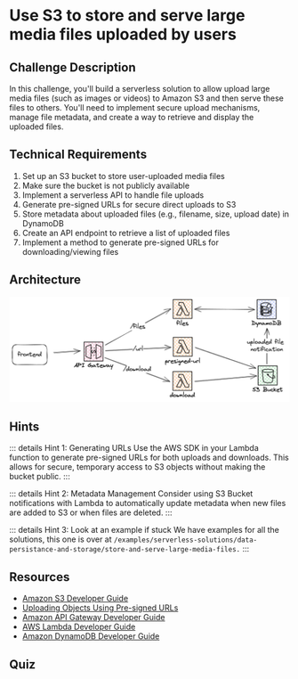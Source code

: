 <script setup>
import Quiz from "../../../components/Quiz.vue"
</script>

# Use S3 to store and serve large media files uploaded by users

## Challenge Description

In this challenge, you'll build a serverless solution to allow upload large media files (such as images or videos) to Amazon S3 and then serve these files to others. You'll need to implement secure upload mechanisms, manage file metadata, and create a way to retrieve and display the uploaded files.

## Technical Requirements

1. Set up an S3 bucket to store user-uploaded media files
2. Make sure the bucket is not publicly available
3. Implement a serverless API to handle file uploads
4. Generate pre-signed URLs for secure direct uploads to S3
5. Store metadata about uploaded files (e.g., filename, size, upload date) in DynamoDB
6. Create an API endpoint to retrieve a list of uploaded files
7. Implement a method to generate pre-signed URLs for downloading/viewing files

## Architecture

![Architecture Diagram](./store-and-serve-large-media-files.png)

## Hints

::: details Hint 1: Generating URLs
Use the AWS SDK in your Lambda function to generate pre-signed URLs for both uploads and downloads. This allows for secure, temporary access to S3 objects without making the bucket public.
:::

::: details Hint 2: Metadata Management
Consider using S3 Bucket notifications with Lambda to automatically update metadata when new files are added to S3 or when files are deleted.
:::

::: details Hint 3: Look at an example if stuck
We have examples for all the solutions, this one is over at `/examples/serverless-solutions/data-persistance-and-storage/store-and-serve-large-media-files.`
:::

## Resources

- [Amazon S3 Developer Guide](https://docs.aws.amazon.com/AmazonS3/latest/dev/Welcome.html)
- [Uploading Objects Using Pre-signed URLs](https://docs.aws.amazon.com/AmazonS3/latest/dev/PresignedUrlUploadObject.html)
- [Amazon API Gateway Developer Guide](https://docs.aws.amazon.com/apigateway/latest/developerguide/welcome.html)
- [AWS Lambda Developer Guide](https://docs.aws.amazon.com/lambda/latest/dg/welcome.html)
- [Amazon DynamoDB Developer Guide](https://docs.aws.amazon.com/amazondynamodb/latest/developerguide/Introduction.html)

## Quiz

<Quiz 
  question="Which AWS service is best suited for storing large media files in this scenario?"
  :answers="['Amazon EBS', 'Amazon S3', 'Amazon EFS', 'Amazon RDS']"
  :correctAnswer="1"
  :answerInfo="[
    'Amazon EBS is primarily used for block-level storage volumes for EC2 instances, not ideal for storing and serving large media files.',
    'Correct! Amazon S3 is designed for scalable object storage, making it perfect for storing and serving large media files.',
    'Amazon EFS is a file storage service for EC2 instances, more suited for shared file systems than large media storage.',
    'Amazon RDS is a relational database service, not suitable for storing large media files.'
    ]"
/>

<Quiz 
  question="What's the purpose of using pre-signed URLs in this challenge?"
  :answers="['To make the S3 bucket public', 'To avoid using API Gateway', 'To provide secure, temporary access to S3 objects', 'To reduce Lambda cold starts']"
  :correctAnswer="2"
  :answerInfo="[
    'Making the S3 bucket public would be a security risk and is not the purpose of pre-signed URLs.',
    'Pre-signed URLs are not related to avoiding API Gateway usage.',
    'Correct! Pre-signed URLs provide secure, temporary access to S3 objects without making the bucket public.',
    'Pre-signed URLs do not affect Lambda cold starts.'
    ]"
/>

<Quiz 
  question="Which service would you use to store metadata about the uploaded files?"
  :answers="['Amazon S3', 'Amazon RDS', 'Amazon DynamoDB', 'AWS Glue Data Catalog']"
  :correctAnswer="2"
  :answerInfo="[
    'While S3 can store some metadata, it\'s not ideal for complex or queryable metadata storage.',
    'RDS could be used, but it\'s overkill for simple metadata and doesn\'t scale as well as other options.',
    'Correct! DynamoDB is ideal for storing and quickly retrieving metadata about uploaded files.',
    'AWS Glue Data Catalog is more suited for managing metadata for data lakes, not for individual file metadata.'
    ]"
/>

<Quiz 
  question="What AWS service is used to create a serverless API in this architecture?"
  :answers="['Amazon EC2', 'Amazon ECS', 'Amazon API Gateway', 'Amazon Route 53']"
  :correctAnswer="2"
  :answerInfo="[
    'EC2 is not serverless and requires managing servers.',
    'ECS is for container orchestration, not for creating APIs.',
    'Correct! API Gateway is used to create, publish, and manage APIs in a serverless architecture.',
    'Route 53 is a DNS service, not used for creating APIs.'
    ]"
/>

<Quiz 
  question="Which AWS service is used for executing serverless code in this solution?"
  :answers="['Amazon EC2', 'AWS Lambda', 'Amazon ECS', 'AWS Fargate']"
  :correctAnswer="1"
  :answerInfo="[
    'EC2 requires managing servers and is not a serverless solution.',
    'Correct! AWS Lambda is designed for executing serverless code in response to events.',
    'ECS is for container orchestration, not serverless code execution.',
    'Fargate is for running containers without managing servers, but it\'s not used for simple serverless code execution like Lambda.'
    ]"
/>
